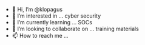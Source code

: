 - 👋 Hi, I’m @klopagus
- 👀 I’m interested in ... cyber security
- 🌱 I’m currently learning ... SOCs
- 💞️ I’m looking to collaborate on ... training materials
- 📫 How to reach me ... 

<!---
klopagus/klopagus is a ✨ special ✨ repository because its `README.md` (this file) appears on your GitHub profile.
You can click the Preview link to take a look at your changes.
--->
